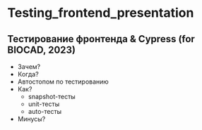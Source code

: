 # Testing_frontend_presentation

 ## Тестирование фронтенда & Cypress (for BIOCAD, 2023)

* Зачем?
* Когда?
* Автостопом по тестированию
* Как?
    + snapshot-тесты
    + unit-тесты
    + auto-тесты
* Минусы?


